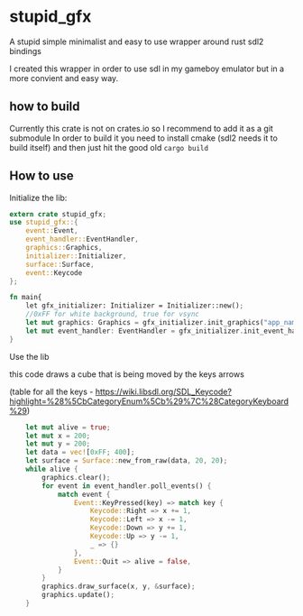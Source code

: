 # stupid_gfx
A stupid simple minimalist and easy to use wrapper around rust sdl2 bindings

I created this wrapper in order to use sdl in my gameboy emulator but in a more convient and easy way.

## how to build 

Currently this crate is not on crates.io so I recommend to add it as a git submodule
In order to build it you need to install cmake (sdl2 needs it to build itself) and then just hit the good old ```cargo build```

## How to use
Initialize the lib:
```rust
extern crate stupid_gfx;
use stupid_gfx::{
    event::Event,
    event_handler::EventHandler, 
    graphics::Graphics, 
    initializer::Initializer,
    surface::Surface,
    event::Keycode
};

fn main{
    let gfx_initializer: Initializer = Initializer::new();
    //0xFF for white background, true for vsync
    let mut graphics: Graphics = gfx_initializer.init_graphics("app_name", 800, 600, 0xFF, true);
    let mut event_handler: EventHandler = gfx_initializer.init_event_handler();
}
```

Use the lib 

this code draws a cube that is being moved by the keys arrows 

(table for all the keys - https://wiki.libsdl.org/SDL_Keycode?highlight=%28%5CbCategoryEnum%5Cb%29%7C%28CategoryKeyboard%29)

```rust
    let mut alive = true;
    let mut x = 200;
    let mut y = 200;
    let data = vec![0xFF; 400];
    let surface = Surface::new_from_raw(data, 20, 20);
    while alive {
        graphics.clear();
        for event in event_handler.poll_events() {
            match event {
                Event::KeyPressed(key) => match key {
                    Keycode::Right => x += 1,
                    Keycode::Left => x -= 1,
                    Keycode::Down => y += 1,
                    Keycode::Up => y -= 1,
                    _ => {}
                },  
                Event::Quit => alive = false,
            }
        }
        graphics.draw_surface(x, y, &surface);
        graphics.update();
    }
```
